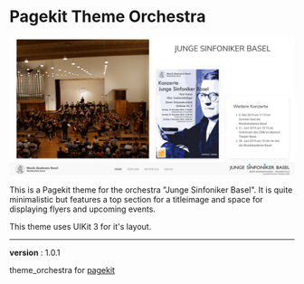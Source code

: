 # Pagekit Theme Orchestra
![Screenshot](./image.png)

This is a Pagekit theme for the orchestra "Junge Sinfoniker Basel". It is quite minimalistic but features a top section for a titleimage and space for displaying flyers and upcoming events.

This theme uses UIKit 3 for it's layout.

----------
**version** : 1.0.1

theme_orchestra for [pagekit](https://pagekit.com)
